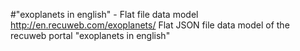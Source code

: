 #"exoplanets in english" - Flat file data model
http://en.recuweb.com/exoplanets/
Flat JSON file data model of the recuweb portal "exoplanets in english"
